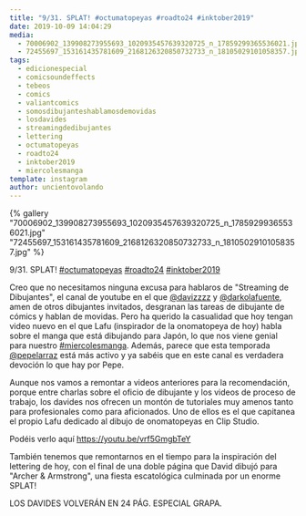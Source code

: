 ```yaml
---
title: "9/31. SPLAT! #octumatopeyas #roadto24 #inktober2019"
date: 2019-10-09 14:04:29
media: 
  - 70006902_139908273955693_1020935457639320725_n_17859299365536021.jpg
  - 72455697_153161435781609_2168126320850732733_n_18105029101058357.jpg
tags: 
  - edicionespecial
  - comicsoundeffects
  - tebeos
  - comics
  - valiantcomics
  - somosdibujanteshablamosdemovidas
  - losdavides
  - streamingdedibujantes
  - lettering
  - octumatopeyas
  - roadto24
  - inktober2019
  - miercolesmanga
template: instagram
author: uncientovolando
---
```


{% gallery "70006902_139908273955693_1020935457639320725_n_17859299365536021.jpg" "72455697_153161435781609_2168126320850732733_n_18105029101058357.jpg" %}

9/31. SPLAT! [#octumatopeyas](/etiquetas/octumatopeyas) [#roadto24](/etiquetas/roadto24) [#inktober2019](/etiquetas/inktober2019)

Creo que no necesitamos ninguna excusa para hablaros de "Streaming de Dibujantes", el canal de youtube en el que [@davizzzz](https://instagram.com/davizzzz) y [@darkolafuente](https://instagram.com/darkolafuente), amen de otros dibujantes invitados, desgranan las tareas de dibujante de cómics y hablan de movidas. Pero ha querido la casualidad que hoy tengan video nuevo en el que Lafu (inspirador de la onomatopeya de hoy) habla sobre el manga que está dibujando para Japón, lo que nos viene genial para nuestro [#miercolesmanga](/etiquetas/miercolesmanga). Además, parece que esta temporada [@pepelarraz](https://instagram.com/pepelarraz) está más activo y ya sabéis que en este canal es verdadera devoción lo que hay por Pepe.

Aunque nos vamos a remontar a videos anteriores para la recomendación, porque entre charlas sobre el oficio de dibujante y los videos de proceso de trabajo, los davides nos ofrecen un montón de tutoriales muy amenos tanto para profesionales como para aficionados. Uno de ellos es el que capitanea el propio Lafu dedicado al dibujo de onomatopeyas en Clip Studio.

Podéis verlo aquí <https://youtu.be/vrf5GmgbTeY>

También tenemos que remontarnos en el tiempo para la inspiración del lettering de hoy, con el final de una doble página que David dibujó para "Archer & Armstrong", una fiesta escatológica culminada por un enorme SPLAT!

LOS DAVIDES VOLVERÁN EN 24 PÁG. ESPECIAL GRAPA.
